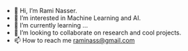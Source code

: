 - 👋 Hi, I’m Rami Nasser.
- 👀 I’m interested in Machine Learning and AI.
- 🌱 I’m currently learning ...
- 💞️ I’m looking to collaborate on research and cool projects.
- 📫 How to reach me raminass@gmail.com

<!---
raminass/raminass is a ✨ special ✨ repository because its `README.md` (this file) appears on your GitHub profile.
You can click the Preview link to take a look at your changes.
--->
